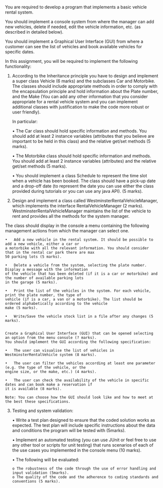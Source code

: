 You are required to develop a program that implements a basic vehicle rental system.

You should implement a console system from where the manager can add new vehicles, delete if needed, edit the vehicle information, etc. (as 
described in detailed below).

You should implement a Graphical User Interface (GUI) from where a customer can see the list of vehicles and book available vehicles for 
specific dates.

In this assignment, you will be required to implement the following functionality:

1.	According to the Inheritance principle you have to design and implement a super class Vehicle (6 marks) and
	the subclasses Car and Motorbike. The classes should include appropriate methods in order to comply with the encapsulation
	principle and hold information about the Plate number, and the Make (You can add any other information that you consider
	appropriate for a rental vehicle system and you can implement additional classes with justification to make the code more
	robust or user friendly).
	
	In particular:
	
	•	The Car class should hold specific information and methods. You should add at least 2 instance 
	variables (attributes that you believe are important to be held in this class) and the relative get/set methods (5 marks).
	
	•	The Motorbike class should hold specific information and methods. You should add at least 2 
	instance variables (attributes) and the relative get/set methods (5 marks).
	
	•	You should implement a class Schedule to represent the time slot when a vehicle has been booked.
	The class should have a pick-up date and a drop-off date (to represent the date you can use either the class 
	provided during tutorials or you can use any java API). (5 marks).

2.	Design and implement a class called WestminsterRentalVehicleManager, which implements the interface 
RentalVehicleManager (2 marks). WestminsterRentalVehicleManager maintains the list of the vehicle to rent and 
provides all the methods for the system manager.

The class should display in the console a menu containing the following management actions from which the manager 
can select one.

	•	Add a new vehicle in the rental system. It should be possible to add a new vehicle, either a car or 
	a motorbike with all the relevant information. You should consider that in the rental car park there are max 
	50 parking lots (5 marks).
	
	•	Delete a vehicle from the system, selecting the plate number. Display a message with the information 
	of the vehicle that has been deleted (if it is a car or motorbike) and the number of available parking lots 
	in the garage (5 marks).
	
	•	Print the list of the vehicles in the system. For each vehicle, print the plate number, the type of 
	vehicle (if is a car, a van or a motorbike). The list should be ordered alphabetically according to the vehicle 
	make (5 marks).
	
	•	Write/Save the vehicle stock list in a file after any changes (5 marks).


	Create a Graphical User Interface (GUI) that can be opened selecting an option from the menu console (? marks).
	You should implement the GUI according the following specification:
	
	•	The user can visualise the list of vehicles in WestminsterRentalVehicle system (8 marks).
	
	•	The user can filter the vehicles according at least one parameter (e.g. the type of the vehicle, or the 
	engine size, or the make, etc.) (4 marks).
		
	•	The user can check the availability of the vehicle in specific dates and can book make a reservation if 
	it is available (8 marks).
		
	Note: You can choose how the GUI should look like and how to meet at the best these specifications.

3.	Testing and system validation:

	•	Write a test plan designed to ensure that the coded solution works as expected. The test plan will
	include specific instructions about the data and conditions the program will be tested with (5marks).
		
	•	Implement an automated testing (you can use JUnit or feel free to use any other tool or scripts for unit
	testing) that runs scenarios of each of the use cases you implemented in the console menu (10 marks).
		
	•	The following will be evaluated:
	
		o The robustness of the code through the use of error handling and input validation (5marks).
		o The quality of the code and the adherence to coding standards and conventions (5 marks).
